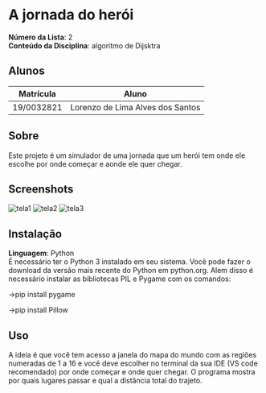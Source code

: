 

# A jornada do herói

**Número da Lista**: 2<br>
**Conteúdo da Disciplina**: algoritmo de Dijsktra<br>

## Alunos
|Matrícula | Aluno |
| -- | -- |
| 19/0032821  |  Lorenzo de Lima Alves dos Santos |

## Sobre 
Este projeto é um simulador de uma jornada que um herói tem onde ele escolhe por onde começar e aonde ele quer chegar.
## Screenshots
![tela1](https://github.com/projeto-de-algoritmos/Grafos2_JornadaDoHeroi/assets/54644579/22fb9894-25c2-4658-885d-b92c39f40a45)
![tela2](https://github.com/projeto-de-algoritmos/Grafos2_JornadaDoHeroi/assets/54644579/e4df7590-4f91-4883-8ba7-9fe6fa81a66b)
![tela3](https://github.com/projeto-de-algoritmos/Grafos2_JornadaDoHeroi/assets/54644579/f8da2874-dbbf-4456-b389-2f09e55250f5)

## Instalação 
**Linguagem**: Python<br>
É necessário ter o Python 3 instalado em seu sistema. Você pode fazer o download da versão mais recente do Python em python.org.
Alem disso é necessário instalar as bibliotecas PIL e Pygame com os comandos: 

->pip install pygame

->pip install Pillow

## Uso 
A ideia é que você tem acesso a janela do mapa do mundo com as regiões numeradas de 1 a 16 e você deve escolher no terminal da sua IDE (VS code recomendado) por onde começar e onde quer chegar. O programa mostra por quais lugares passar e qual a distância total do trajeto.



